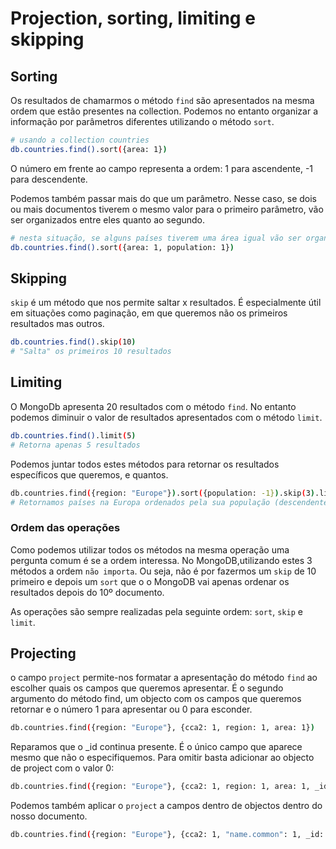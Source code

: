 # Projection, sorting, limiting e skipping

## Sorting

Os resultados de chamarmos o método `find` são apresentados na mesma ordem que estão presentes na collection. Podemos no entanto organizar a informação por parâmetros diferentes utilizando o método `sort`.

```bash
# usando a collection countries
db.countries.find().sort({area: 1})
```

O número em frente ao campo representa a ordem: 1 para ascendente, -1 para descendente.

Podemos também passar mais do que um parâmetro. Nesse caso, se dois ou mais documentos tiverem o mesmo valor para o primeiro parâmetro, vão ser organizados entre eles quanto ao segundo.

```bash
# nesta situação, se alguns países tiverem uma área igual vão ser organizados pela sua população
db.countries.find().sort({area: 1, population: 1})
```

## Skipping

`skip` é um método que nos permite saltar x resultados. É especialmente útil em situações como paginação, em que queremos não os primeiros resultados mas outros.

```bash
db.countries.find().skip(10)
# "Salta" os primeiros 10 resultados
```

## Limiting

O MongoDb apresenta 20 resultados com o método `find`. No entanto podemos diminuir o valor de resultados apresentados com o método `limit`.

```bash
db.countries.find().limit(5)
# Retorna apenas 5 resultados
```

Podemos juntar todos estes métodos para retornar os resultados específicos que queremos, e quantos.

```bash
db.countries.find({region: "Europe"}).sort({population: -1}).skip(3).limit(3)
# Retornamos países na Europa ordenados pela sua população (descendente), saltando os 3 primeiros e apresentando apenas 3
```

### Ordem das operações

Como podemos utilizar todos os métodos na mesma operação uma pergunta comum é se a ordem interessa. No MongoDB,utilizando estes 3 métodos a ordem `não importa`. Ou seja, não é por fazermos um `skip` de 10 primeiro e depois um `sort` que o o MongoDB vai apenas ordenar os resultados depois do 10º documento.

As operações são sempre realizadas pela seguinte ordem: `sort`, `skip` e `limit`.

## Projecting

o campo `project` permite-nos formatar a apresentação do método `find` ao escolher quais os campos que queremos apresentar. É o segundo argumento do método find, um objecto com os campos que queremos retornar e o número 1 para apresentar ou 0 para esconder.

```bash
db.countries.find({region: "Europe"}, {cca2: 1, region: 1, area: 1})
```

Reparamos que o \_id continua presente. É o único campo que aparece mesmo que não o especifiquemos. Para omitir basta adicionar ao objecto de project com o valor 0:

```bash
db.countries.find({region: "Europe"}, {cca2: 1, region: 1, area: 1, _id: 0})
```

Podemos também aplicar o `project` a campos dentro de objectos dentro do nosso documento.

```bash
db.countries.find({region: "Europe"}, {cca2: 1, "name.common": 1, _id: 0})
```
